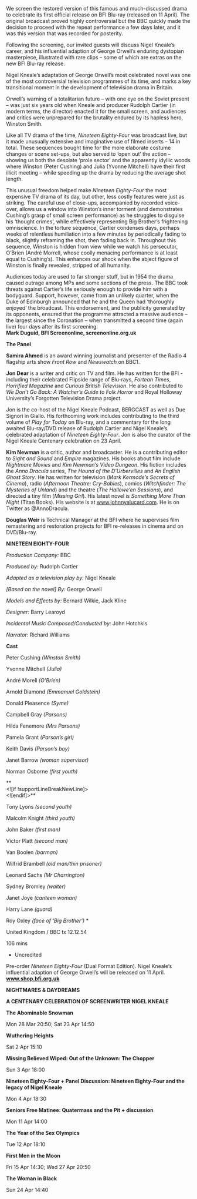 
We screen the restored version of this famous and much-discussed drama to celebrate its first official release on BFI Blu-ray (released on 11 April). The original broadcast proved highly controversial but the BBC quickly made the decision to proceed with the repeat performance a few days later, and it was this version that was recorded for posterity.

Following the screening, our invited guests will discuss Nigel Kneale’s career, and his influential adaption of George Orwell’s enduring dystopian masterpiece, illustrated with rare clips – some of which are extras on the new BFI Blu-ray release.

Nigel Kneale’s adaptation of George Orwell’s most celebrated novel was one of the most controversial television programmes of its time, and marks a key transitional moment in the development of television drama in Britain.

Orwell’s warning of a totalitarian future – with one eye on the Soviet present – was just six years old when Kneale and producer Rudolph Cartier (in modern terms, the director) enacted it for the small screen, and audiences and critics were unprepared for the brutality endured by its hapless hero, Winston Smith.

Like all TV drama of the time, _Nineteen Eighty-Four_ was broadcast live, but it made unusually extensive and imaginative use of filmed inserts – 14 in total. These sequences bought time for the more elaborate costume changes or scene set-ups, but also served to ‘open out’ the action – showing us both the desolate ‘prole sector’ and the apparently idyllic woods where Winston (Peter Cushing) and Julia (Yvonne Mitchell) have their first illicit meeting – while speeding up the drama by reducing the average shot length.

This unusual freedom helped make _Nineteen Eighty-Four_ the most expensive TV drama of its day, but other, less costly features were just as striking. The careful use of close-ups, accompanied by recorded voice-over, allows us a window into Winston’s inner torment (and demonstrates Cushing’s grasp of small screen performance) as he struggles to disguise his ‘thought crimes’, while effectively representing Big Brother’s frightening omniscience. In the torture sequence, Cartier condenses days, perhaps weeks of relentless humiliation into a few minutes by periodically fading to black, slightly reframing the shot, then fading back in. Throughout this sequence, Winston is hidden from view while we watch his persecutor, O’Brien (André Morrell, whose coolly menacing performance is at least equal to Cushing’s). This enhances our shock when the abject figure of Winston is finally revealed, stripped of all humanity.

Audiences today are used to far stronger stuff, but in 1954 the drama caused outrage among MPs and some sections of the press. The BBC took threats against Cartier’s life seriously enough to provide him with a bodyguard. Support, however, came from an unlikely quarter, when the Duke of Edinburgh announced that he and the Queen had ‘thoroughly enjoyed’ the broadcast. This endorsement, and the publicity generated by its opponents, ensured that the programme attracted a massive audience – the largest since the Coronation – when transmitted a second time (again live) four days after its first screening.<br>
**Mark Duguid, BFI Screenonline, screenonline.org.uk**<br>

**The Panel**

**Samira Ahmed** is an award winning journalist and presenter of the Radio 4 flagship arts show _Front Row_ and _Newswatch_ on BBC1.

**Jon Dear** is a writer and critic on TV and film. He has written for the BFI - including their celebrated Flipside range of Blu-rays, _Fortean Times_, _Horrified Magazine_ and _Curious British Television_. He also contributed to _We Don’t Go Back: A Watcher’s Guide to Folk Horror_ and Royal Holloway University’s Forgotten Television Drama project.

Jon is the co-host of the Nigel Kneale Podcast, BERGCAST as well as Due Signori in Giallo. His forthcoming work includes contributing to the third volume of _Play for Today_ on Blu-ray, and a commentary for the long awaited Blu-ray/DVD release of Rudolph Cartier and Nigel Kneale’s celebrated adaptation of _Nineteen Eighty-Four_. Jon is also the curator of the Nigel Kneale Centenary celebration on 23 April.

**Kim Newman** is a critic, author and broadcaster. He is a contributing editor to _Sight and Sound_ and _Empire_ magazines. His books about film include _Nightmare Movies_ and _Kim Newman’s Video Dungeon_. His fiction includes the _Anno Dracula_ series, _The Hound of the D’Urbervilles_ and _An English Ghost Story_. He has written for television (_Mark Kermode’s Secrets of Cinema_), radio (_Afternoon Theatre: Cry-Babies_), comics (_Witchfinder: The Mysteries of Unland_) and the theatre (_The Hallowe’en Sessions_), and directed a tiny film (_Missing Girl_). His latest novel is _Something More Than Night_ (Titan Books). His website is at www.johnnyalucard.com. He is on Twitter as @AnnoDracula.

**Douglas Weir** is Technical Manager at the BFI where he supervises film remastering and restoration projects for BFI re-releases in cinema and on DVD/Blu-ray.

**NINETEEN EIGHTY-FOUR**

_Production Company:_ BBC

_Produced by:_ Rudolph Cartier

_Adapted as a television play by:_ Nigel Kneale

_[Based on the novel] By:_ George Orwell

_Models and Effects by:_ Bernard Wilkie, Jack Kline

_Designer:_ Barry Learoyd

_Incidental Music Composed/Conducted by:_ John Hotchkis

_Narrator:_ Richard Williams

**Cast**

Peter Cushing _(Winston Smith)_

Yvonne Mitchell _(Julia)_

André Morell _(O’Brien)_

Arnold Diamond _(Emmanuel Goldstein)_

Donald Pleasence _(Syme)_

Campbell Gray _(Parsons)_

Hilda Fenemore _(Mrs Parsons)_

Pamela Grant _(Parson’s girl)_

Keith Davis _(Parson’s boy)_

Janet Barrow _(woman supervisor)_

Norman Osborne _(first youth)_

**  
<![if !supportLineBreakNewLine]>  
<![endif]>**

Tony Lyons _(second youth)_

Malcolm Knight _(third youth)_

John Baker _(first man)_

Victor Platt _(second man)_

Van Boolen _(barman)_

Wilfrid Brambell _(old man/thin prisoner)_

Leonard Sachs _(Mr Charrington)_

Sydney Bromley _(waiter)_

Janet Joye _(canteen woman)_

Harry Lane _(guard)_

Roy Oxley _(face of ‘Big Brother’)_ *

United Kingdom / BBC tx 12.12.54

106 mins

* Uncredited

Pre-order _Nineteen Eighty-Four_ (Dual Format Edition). Nigel Kneale’s influential adaption of George Orwell’s will be released on 11 April. **www.shop.bfi.org.uk**

**NIGHTMARES & DAYDREAMS**

**A CENTENARY CELEBRATION OF SCREENWRITER NIGEL KNEALE**

**The Abominable Snowman**

Mon 28 Mar 20:50; Sat 23 Apr 14:50

**Wuthering Heights**

Sat 2 Apr 15:10

**Missing Believed Wiped: Out of the Unknown: The Chopper**

Sun 3 Apr 18:00

**Nineteen Eighty-Four + Panel Discussion: Nineteen Eighty-Four and the legacy of Nigel Kneale**

Mon 4 Apr 18:30

**Seniors Free Matinee: Quatermass and the Pit + discussion**

Mon 11 Apr 14:00

**The Year of the Sex Olympics**

Tue 12 Apr 18:10

**First Men in the Moon**

Fri 15 Apr 14:30; Wed 27 Apr 20:50

**The Woman in Black**

Sun 24 Apr 14:40
<!--stackedit_data:
eyJoaXN0b3J5IjpbLTEyMTc4OTUwNDJdfQ==
-->